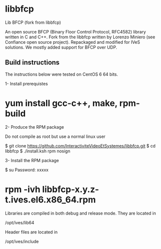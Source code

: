 # libbfcp
Lib BFCP (fork from libbfcp)

An open source BFCP (Binary Floor Control Protocol, RFC4582) library written in C
and C++. Fork from the libbfcp written by Lorenzo Miniero (see Confiance open source project).
Repackaged and modified for IVeS solutions. We mostly added support for BFCP over UDP.


## Build instructions

The instructions below were tested on CentOS 6 64 bits.

1- Install prerequistes

  # yum install gcc-c++, make, rpm-build


2- Produce the RPM package

Do not compile as root but use a normal linux user

   $ git clone https://github.com/InteractiviteVideoEtSystemes/libbfcp.git
   $ cd libbfcp
   $ ./install.ksh rpm nosign

3- Install the RPM package

   $ su
   Password: xxxxx
   # rpm -ivh libbfcp-x.y.z-t.ives.el6.x86_64.rpm

Libraries are compiled in both debug and release mode. They are located in

/opt/ives/lib64

Header files are located in 

/opt/ives/include
